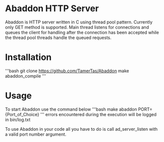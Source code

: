 Abaddon HTTP Server
=======

Abaddon is HTTP server written in C using thread pool pattern.
Currently only GET method is supported. Main thread listens for connections
and queues the client for handling after the connection has been accepted
while the thread pool threads handle the queued requests.

Installation
=======
'''bash
git clone https://github.com/TamerTas/Abaddon
make abaddon_compile
'''

Usage
=======
To start Abaddon use the command below
'''bash
make abaddon PORT={Port_of_Choice}
'''
errors encountered during the execution will be logged
in bin/log.txt

To use Abaddon in your code all you have to do is call
ad_server_listen with a valid port number argument.

